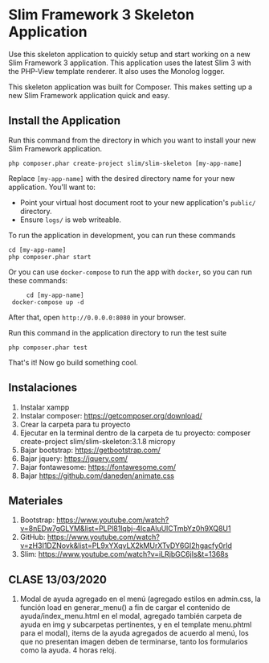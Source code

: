 # Slim Framework 3 Skeleton Application

Use this skeleton application to quickly setup and start working on a new Slim Framework 3 application. This application uses the latest Slim 3 with the PHP-View template renderer. It also uses the Monolog logger.

This skeleton application was built for Composer. This makes setting up a new Slim Framework application quick and easy.

## Install the Application

Run this command from the directory in which you want to install your new Slim Framework application.

    php composer.phar create-project slim/slim-skeleton [my-app-name]

Replace `[my-app-name]` with the desired directory name for your new application. You'll want to:

* Point your virtual host document root to your new application's `public/` directory.
* Ensure `logs/` is web writeable.

To run the application in development, you can run these commands 

	cd [my-app-name]
	php composer.phar start
	
Or you can use `docker-compose` to run the app with `docker`, so you can run these commands:

         cd [my-app-name]
	 docker-compose up -d
After that, open `http://0.0.0.0:8080` in your browser.

Run this command in the application directory to run the test suite

	php composer.phar test

That's it! Now go build something cool.

## Instalaciones
1. Instalar xampp
2. Instalar composer: https://getcomposer.org/download/
3. Crear la carpeta para tu proyecto
4. Ejecutar en la terminal dentro de la carpeta de tu proyecto: composer create-project slim/slim-skeleton:3.1.8 micropy
5. Bajar bootstrap: https://getbootstrap.com/
6. Bajar jquery: https://jquery.com/
7. Bajar fontawesome: https://fontawesome.com/
8. Bajar https://github.com/daneden/animate.css

## Materiales
1. Bootstrap: https://www.youtube.com/watch?v=8nEDw7gGLYM&list=PLPl81lqbj-4IcaAluUlCTmbYz0h9XQ8U1
2. GitHub: https://www.youtube.com/watch?v=zH3I1DZNovk&list=PL9xYXqvLX2kMUrXTvDY6GI2hgacfy0rId
3. Slim: https://www.youtube.com/watch?v=iLRjbGC6jIs&t=1368s

## CLASE 13/03/2020
1. Modal de ayuda agregado en el menú (agregado estilos en admin.css, la función load en generar_menu() a fin de cargar el contenido de ayuda/index_menu.html en el modal, agregado también carpeta de ayuda en img y subcarpetas pertinentes, y en el template menu.phtml para el modal), items de la ayuda agregados de acuerdo al menú, los que no presentan imagen deben de terminarse, tanto los formularios como la ayuda. 4 horas reloj.
